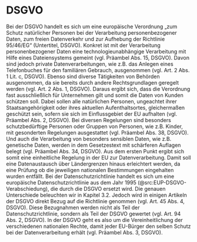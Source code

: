 # DSGVO

Bei der DSGVO handelt es sich um eine europäische Verordnung „zum Schutz natürlicher Personen bei der Verarbeitung personenbezogener Daten, zum freien Datenverkehr und zur Aufhebung der Richtlinie 95/46/EG“ (Untertitel, DSGVO).
Konkret ist mit der Verarbeitung personenbezogener Daten eine technologieunabhängige Verarbeitung mit Hilfe eines Dateiensystems gemeint (vgl. Präambel Abs. 15, DSGVO). Davon sind jedoch private Datenverarbeitungen, wie z.B. das Anlegen eines Telefonbuches für den familiären Gebrauch, ausgenommen (vgl. Art. 2 Abs. 1 Lit. c, DSGVO). Ebenso sind diverse Tätigkeiten von Behörden ausgenommen, da sie bereits durch andere Rechtsgrundlagen geregelt werden (vgl. Art. 2 Abs. 1, DSGVO). Daraus ergibt sich, dass die Verordnung fast ausschließlich für Unternehmen gilt und somit die Daten von Kunden schützen soll. Dabei sollen alle natürlichen Personen, ungeachtet ihrer Staatsangehörigkeit oder ihres aktuellen Aufenthaltsortes, gleichermaßen geschützt sein, sofern sie sich im Einflussgebiet der EU aufhalten (vgl. Präambel Abs. 2, DSGVO). Bei diversen Regelungen sind besonders schutzbedürftige Personen oder Gruppen von Personen, wie z.B. Kinder, mit gesonderten Regelungen ausgestattet (vgl. Präambel Abs. 38, DSGVO). Und auch die Verarbeitung von besonders sensiblen Daten, wie z.B. genetische Daten, werden in dem Gesetzestext mit schärferen Auflagen belegt (vgl. Präambel Abs. 34, DSGVO).
Aus dem ersten Punkt ergibt sich somit eine einheitliche Regelung in der EU zur Datenverarbeitung. Damit soll eine Datenaustausch über Ländergrenzen hinaus erleichtert werden, da eine Prüfung ob die jeweiligen nationalen Bestimmungen eingehalten wurden entfällt.
Bei der Datenschutzrichtlinie handelt es sich um eine europäische Datenschutzrichtlinie aus dem Jahr 1995 (@src:EUP-DSGVO-Verabschiedung), die durch die DSGVO ersetzt wird. Die genauen Unterschiede beleuchten wir in Kapitel 3.2. Jedoch wird in einigen Artikeln der DSGVO direkt Bezug auf die Richtlinie genommen (vgl. Art. 45 Abs. 4, DSGVO). Diese Bezugnahmen werden nicht als Teil der Datenschutzrichtlinie, sondern als Teil der DSGVO gewertet (vgl. Art. 94 Abs. 2, DSGVO).
In der DSGVO geht es also um die Vereinheitlichung der verschiedenen nationalen Rechte, damit jeder EU-Bürger den selben Schutz bei der Datenverarbeitung erhält (vgl. Präambel Abs. 3, DSGVO).
